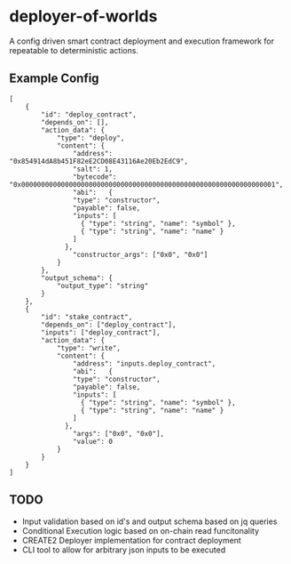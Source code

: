 # deployer-of-worlds

A config driven smart contract deployment and execution framework for repeatable to deterministic actions.

## Example Config

```
[
	{
		"id": "deploy_contract",
		"depends_on": [],
		"action_data": {
			"type": "deploy",
			"content": {
				"address": "0x854914dA8b451F82eE2CD08E43116Ae20Eb2EdC9",
				"salt": 1,
				"bytecode": "0x0000000000000000000000000000000000000000000000000000000000000001",
				"abi":   {
			    "type": "constructor",
			    "payable": false,
			    "inputs": [
			      { "type": "string", "name": "symbol" },
			      { "type": "string", "name": "name" }
			    ]
			  },
				"constructor_args": ["0x0", "0x0"]
			}
		},
		"output_schema": {
			"output_type": "string"
		}
	},
	{
		"id": "stake_contract",
		"depends_on": ["deploy_contract"],
		"inputs": ["deploy_contract"],
		"action_data": {
			"type": "write",
			"content": {
				"address": "inputs.deploy_contract",
				"abi":   {
			    "type": "constructor",
			    "payable": false,
			    "inputs": [
			      { "type": "string", "name": "symbol" },
			      { "type": "string", "name": "name" }
			    ]
			  },
				"args": ["0x0", "0x0"],
				"value": 0
			}
		}
	}
]

```


## TODO

- Input validation based on id's and output schema based on jq queries 
- Conditional Execution logic based on on-chain read funcitonality
- CREATE2 Deployer implementation for contract deployment
- CLI tool to allow for arbitrary json inputs to be executed
